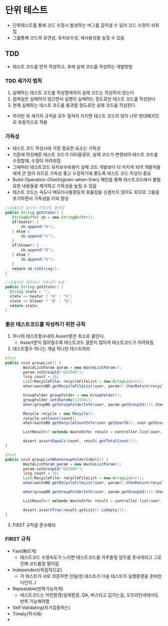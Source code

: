 # 단위 테스트
* 단위테스트를 통해 코드 수정시 발생하는 버그를 잡아낼 수 있어 코드 수정이 쉬워짐
* 그를통해 코드의 유연성, 유지보수성, 재사용성을 높힐 수 있음
## TDD
* 테스트 코드를 먼저 작성하고, 후에 실제 코드를 작성하는 개발방법
### TDD 세가지 법칙
1. 실패하는 테스트 코드를 작성할때까지 실제 코드는 작성하지 않는다
2. 컴파일은 실패하지 않으면서 실행이 실패하는 정도로만 테스트 코드를 작성한다
3. 현재 실패하는 테스트 코드를 통과할 정도로만 실제 코드를 작성한다.
* 하지만 위 세가지 규칙을 모두 철저히 지키면 테스트 코드의 양이 너무 방대해지므로 유동적으로 적용
### 가독성
* 테스트 코드 작성시에 가장 중요한 요소는 가독성
* 기존에 작성해둔 테스트 코드가 더러울경우, 실제 코드가 변경되어 테스트 코드를 수정할때, 수정이 어려워짐
* 그에따라 테스트코드 유지보수비용이 실제 코드 개발보다 더 커지게 되어 개발자들에게 큰 짐이 되므로 가독성 좋고 수정하기에 좋도록 테스트 코드 작성이 중요
* Build-Operation-Check(given-when-then) 패턴을 통해 테스트코드에서 불필요한 내용들을 제거하고 가독성을 높힐 수 있음
* 테스트 코드는 속도나 메모리사용량등의 효율성을 신경쓰지 않아도 되므로 그들을 포기하면서 가독성을 더욱 향상
```java
//효율성은 높으나 가독성이 떨어짐
public String getState() {
   StringBuffer sb = new StringBuffer(); 
   if(heater) {
	   sb.append("H"); 
   } else {
	   sb.append("h");
   }
   if(blower) {
	   sb.append("B"); 
   } else {
	   sb.append("b");
   }
   return sb.toString();
}

//효율성은 떨어지나 가독성이 높음
public String getState() {
  String state = "";
  state += heater ? "H" : "h"; 
  state += blower ? "B" : "b"; 
  return state;
}
```
### 좋은 테스트코드를 작성하기 위한 규칙
1. 하나의 테스트함수내의 Assert문은 최소로 줄인다.
   * Assert문이 많아질수록 테스트코드 결론이 많아져 테스트코드가 어려워짐
3. 테스트함수 하나는 개념 하나만 테스트하라
```java
@Test
public void groupList() {
		WasteListParam param = new WasteListParam();
		param.setGroupId("@12345");
		long count = 10;
		List<RecycleFile> recycleFileList = new ArrayList<>();
		when(wasteBO.getRecycleFileList(user, param)).thenReturn(recycleFileList);

		GroupFolder groupFolder = new GroupFolder();
		groupFolder.setShareNo(12345L);
		when(groupBO.getGroupFolderInfo(user, param.getGroupId())).thenReturn(groupFolder);

		Recycle recycle = new Recycle();
		recycle.setCount(count);
		when(wasteBO.getRecycleCountInfo(user.getUserId(), user.getUserId())).thenReturn(recycle);

		ListResult<? extends WasteInfo> result = controller.list(user, param);

		Assert.assertEquals(count, result.getTotalCount());
}

@Test
public void groupListWhenGroupFolderIsNull() {
		WasteListParam param = new WasteListParam();
		param.setGroupId("@12345");
		long count = 10;
		List<RecycleFile> recycleFileList = new ArrayList<>();
		when(wasteBO.getRecycleFileList(user, param)).thenReturn(recycleFileList);

		when(groupBO.getGroupFolderInfo(user, param.getGroupId())).thenReturn(null);

		ListResult<? extends WasteInfo> result = controller.list(user, param);

		Assert.assertTrue(result.getList().isEmpty());
}
```
3. FIRST 규칙을 준수해라

### FIRST 규칙
* Fast(빠르게)
   * 테스트코드 수행속도가 느리면 테스트코드를 자주돌릴 엄두를 못내게되고 그로인해 코드품질 떨어짐
* Independent(독립적으로)
   * 각 테스트가 서로 의존하면 안됨(한 테스트가 다음 테스트의 실행환경을 준비한다던지..)
* Repeatable(반복가능하게)
   * 테스트코드는 어떤환경(실제환경, QA, 버스타고 집가는길, 오프라인네에서도 반복 가능해야함
* Self-Validating(자가검증하는)
* Timely(적시에)
* 
<!--stackedit_data:
eyJoaXN0b3J5IjpbLTE5NDQ4NjAzOTgsLTExMjU0MjEzOTRdfQ
==
-->